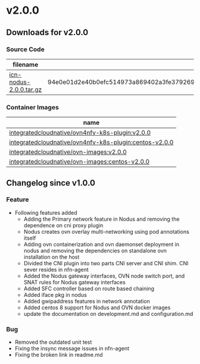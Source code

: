 # v2.0.0

## Downloads for v2.0.0

### Source Code

filename | sha512 hash
-------- | -----------
[icn-nodus-2.0.0.tar.gz](https://github.com/akraino-edge-stack/icn-nodus/archive/refs/tags/v2.0.0.tar.gz) | 94e0e01d2e40b0efc514973a869402a3fe3792693e3d3132d09915fde6443f09aca32f9e30ed5fd984870130b5c9baa72ac1ebfc23e26da27022414ff5fc1f72
### Container Images

name |
---- |
[integratedcloudnative/ovn4nfv-k8s-plugin:v2.0.0](https://hub.docker.com/r/integratedcloudnative/ovn4nfv-k8s-plugin/tags) |
[integratedcloudnative/ovn4nfv-k8s-plugin:centos-v2.0.0](https://hub.docker.com/r/integratedcloudnative/ovn4nfv-k8s-plugin/tags) |
[integratedcloudnative/ovn-images:v2.0.0](https://hub.docker.com/r/integratedcloudnative/ovn-images/tags) |
[integratedcloudnative/ovn-images:centos-v2.0.0](https://hub.docker.com/r/integratedcloudnative/ovn-images/tags) |


## Changelog since v1.0.0
### Feature

- Following features added
  - Adding the Primary network feature in Nodus and removing the dependence on cni proxy plugin
  - Nodus creates ovn overlay multi-networking using pod annotations itself
  - Adding ovn containerization and ovn daemonset deployment in nodus and removing the dependencies on standalone ovn installation on the host
  - Divided the CNI plugin into two parts CNI server and CNI shim. CNI sever resides in nfn-agent
  - Added the Nodus gateway interfaces, OVN node switch port, and SNAT rules for Nodus gateway interfaces
  - Added SFC controller based on route based chaining
  - Added iface pkg in nodus
  - Added gwipaddress features in network annotation
  - Added centos 8 support for Nodus and OVN docker images
  - update the documentation on development.md and configuration.md

### Bug

- Removed the outdated unit test
- Fixing the insync message issues in nfn-agent
- Fixing the broken link in readme.md